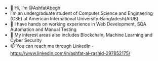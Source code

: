 - 👋 Hi, I’m @AshfatAbegh
-    I’m an undergraduate student of Computer Science and Engineering (CSE) at 
     American International University-Bangladesh(AIUB)
- 🌱 I have hands on working experience in Web Development, SQA Automation and Manual Testing 
- 💞️ My interest areas also includes Blockchain, Machine Learning and Cyber Security 
- 📫 You can reach me through LinkedIn - https://www.linkedin.com/in/ashfat-al-rashid-297852175/

<!---
AshfatAbegh/AshfatAbegh is a ✨ special ✨ repository because its `README.md` (this file) appears on your GitHub profile.
You can click the Preview link to take a look at your changes.
--->
